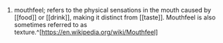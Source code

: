 1. mouthfeel; refers to the physical sensations in the mouth caused by [[food]] or [[drink]], making it distinct from [[taste]]. Mouthfeel is also sometimes referred to as texture.^[https://en.wikipedia.org/wiki/Mouthfeel]